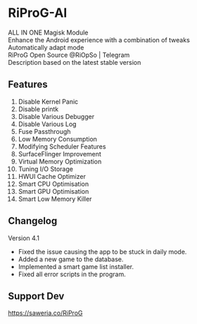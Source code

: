 # RiProG-AI

ALL IN ONE Magisk Module <br />
Enhance the Android experience with a combination of tweaks <br />
Automatically adapt mode <br />
RiProG Open Source @RiOpSo | Telegram <br />
Description based on the latest stable version <br />

## Features

1. Disable Kernel Panic
2. Disable printk
3. Disable Various Debugger
4. Disable Various Log
5. Fuse Passthrough
6. Low Memory Consumption
7. Modifying Scheduler Features
8. SurfaceFlinger Improvement
9. Virtual Memory Optimization
10. Tuning I/O Storage
11. HWUI Cache Optimizer
12. Smart CPU Optimisation
12. Smart GPU Optimisation
15. Smart Low Memory Killer

## Changelog

Version 4.1 <br />
- Fixed the issue causing the app to be stuck in daily mode.
- Added a new game to the database.
- Implemented a smart game list installer.
- Fixed all error scripts in the program.

## Support Dev
https://saweria.co/RiProG
